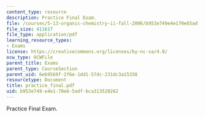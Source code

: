 ```yaml
---
content_type: resource
description: Practice Final Exam.
file: /courses/5-13-organic-chemistry-ii-fall-2006/b953e749e4e170e65adfbca313520262_practice_final.pdf
file_size: 411617
file_type: application/pdf
learning_resource_types:
- Exams
license: https://creativecommons.org/licenses/by-nc-sa/4.0/
ocw_type: OCWFile
parent_title: Exams
parent_type: CourseSection
parent_uid: 6eb9569f-2f6e-1dd1-57dc-231dc3a15338
resourcetype: Document
title: practice_final.pdf
uid: b953e749-e4e1-70e6-5adf-bca313520262
---
```

Practice Final Exam.